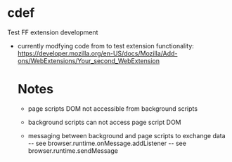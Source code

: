 # cdef
 Test FF extension development


- currently modfying code from to test extension functionality:
  https://developer.mozilla.org/en-US/docs/Mozilla/Add-ons/WebExtensions/Your_second_WebExtension  
    

  # Notes
  - page scripts DOM not accessible from background scripts
  
  - background scripts can not access page script DOM

  - messaging between background and page scripts to exchange data
  -- see browser.runtime.onMessage.addListener
  -- see browser.runtime.sendMessage
  